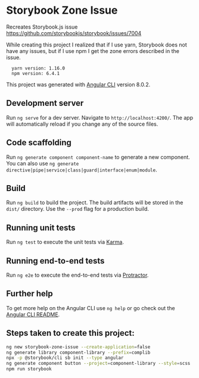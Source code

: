 # Storybook Zone Issue

Recreates Storybook.js issue https://github.com/storybookjs/storybook/issues/7004


While creating this project I realized that if I use yarn, Storybook does not have any issues, but if I use npm I get the zone errors described in the issue.

```
  yarn version: 1.16.0
  npm version: 6.4.1
```

This project was generated with [Angular CLI](https://github.com/angular/angular-cli) version 8.0.2.

## Development server

Run `ng serve` for a dev server. Navigate to `http://localhost:4200/`. The app will automatically reload if you change any of the source files.

## Code scaffolding

Run `ng generate component component-name` to generate a new component. You can also use `ng generate directive|pipe|service|class|guard|interface|enum|module`.

## Build

Run `ng build` to build the project. The build artifacts will be stored in the `dist/` directory. Use the `--prod` flag for a production build.

## Running unit tests

Run `ng test` to execute the unit tests via [Karma](https://karma-runner.github.io).

## Running end-to-end tests

Run `ng e2e` to execute the end-to-end tests via [Protractor](http://www.protractortest.org/).

## Further help

To get more help on the Angular CLI use `ng help` or go check out the [Angular CLI README](https://github.com/angular/angular-cli/blob/master/README.md).

## Steps taken to create this project:

```bash
ng new storybook-zone-issue --create-application=false
ng generate library component-library --prefix=complib
npx -p @storybook/cli sb init --type angular
ng generate component button --project=component-library --style=scss
npm run storybook 
```


